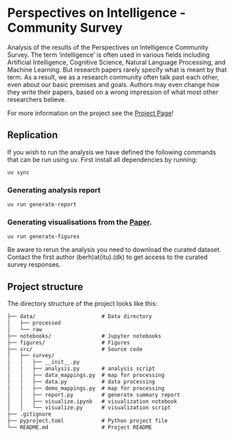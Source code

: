 # Perspectives on Intelligence - Community Survey

Analysis of the results of the Perspectives on Intelligence Community Survey. The term ‘intelligence’ is often used in various fields including Artificial Intelligence, Cognitive Science, Natural Language Processing, and Machine Learning. But research papers rarely specify what is meant by that term. As a result, we as a research community often talk past each other, even about our basic premises and goals. Authors may even change how they write their papers, based on a wrong impression of what most other researchers believe.

For more information on the project see the [Project Page](https://bertramhojer.github.io/projects/intelligence-survey/)!

## Replication

If you wish to run the analysis we have defined the following commands that can be run using uv. First install all dependencies by running:
```
uv sync
```

### Generating analysis report
```
uv run generate-report
```

### Generating visualisations from the [Paper](https://bertramhojer.github.io/content/projects/2025-seeming-intelligence). 
```
uv run generate-figures
```

Be aware to rerun the analysis you need to download the curated dataset. Contact the first author (berh)at(itu).(dk) to get access to the curated survey responses.


## Project structure

The directory structure of the project looks like this:
```txt
├── data/                     # Data directory
│   ├── processed
│   └── raw
├── notebooks/                # Jupyter notebooks
├── figures/                  # Figures
├── src/                      # Source code
│   ├── survey/
│   │   ├── __init__.py
│   │   ├── analysis.py       # analysis script
│   │   ├── data_mappings.py  # map for processing
│   │   ├── data.py           # data processing
│   │   ├── demo_mappings.py  # map for processing
│   │   ├── report.py         # generate summary report
│   │   ├── visualize.ipynb   # visualization notebook
│   │   └── visualize.py      # visualization script
├── .gitignore
├── pyproject.toml            # Python project file
└── README.md                 # Project README
```
